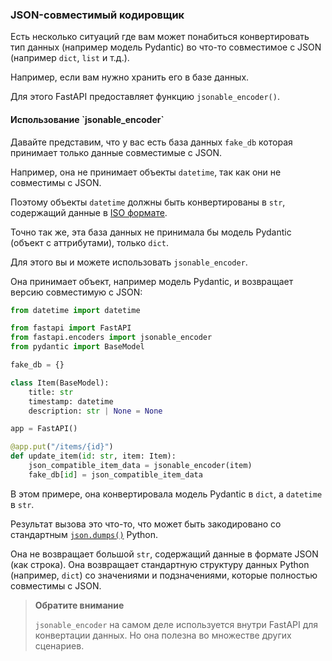 <h3>JSON-совместимый кодировщик</h3>

Есть несколько ситуаций где вам может понабиться конвертировать тип данных (например модель Pydantic) во что-то 
совместимое с JSON (например `dict`, `list` и т.д.).

Например, если вам нужно хранить его в базе данных.

Для этого FastAPI предоставляет функцию `jsonable_encoder()`.

<h4>Использование `jsonable_encoder`</h4>

Давайте представим, что у вас есть база данных `fake_db` которая принимает только данные совместимые с JSON.

Например, она не принимает объекты `datetime`, так как они не совместимы с JSON.

Поэтому объекты `datetime` должны быть конвертированы в `str`, содержащий данные в 
<a href="https://en.wikipedia.org/wiki/ISO_8601">ISO формате</a>.

Точно так же, эта база данных не принимала бы модель Pydantic (объект с аттрибутами), только `dict`.

Для этого вы и можете использовать `jsonable_encoder`.

Она принимает объект, например модель Pydantic, и возвращает версию совместимую с JSON:

```python
from datetime import datetime

from fastapi import FastAPI
from fastapi.encoders import jsonable_encoder
from pydantic import BaseModel

fake_db = {}

class Item(BaseModel):
    title: str
    timestamp: datetime
    description: str | None = None

app = FastAPI()

@app.put("/items/{id}")
def update_item(id: str, item: Item):
    json_compatible_item_data = jsonable_encoder(item)
    fake_db[id] = json_compatible_item_data
```

В этом примере, она конвертировала модель Pydantic в `dict`, а `datetime` в `str`.

Результат вызова это что-то, что может быть закодировано со стандартным
<a href="https://docs.python.org/3/library/json.html#json.dumps">`json.dumps()`</a> Python.

Она не возвращает большой `str`, содержащий данные в формате JSON (как строка). Она возвращает стандартную структуру данных
Python (например, `dict`) со значениями и подзначениями, которые полностью совместимы с JSON.

> **Обратите внимание**
> 
> `jsonable_encoder` на самом деле используется внутри FastAPI для конвертации данных. Но она полезна во множестве других
> сценариев.